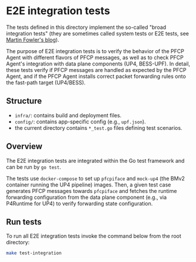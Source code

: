 # E2E integration tests

The tests defined in this directory implement the so-called "broad integration tests" 
(they are sometimes called system tests or E2E tests, see [Martin Fowler's blog](https://martinfowler.com/bliki/IntegrationTest.html)).

The purpose of E2E integration tests is to verify the behavior of the PFCP Agent with different flavors of PFCP messages, 
as well as to check PFCP Agent's integration with data plane components (UP4, BESS-UPF). In detail, these tests verify if 
PFCP messages are handled as expected by the PFCP Agent, and if the PFCP Agent installs correct packet forwarding rules onto the fast-path target (UP4/BESS). 

## Structure 

- `infra/`: contains build and deployment files.
- `config/`: contains app-specific config (e.g., `upf.json`).
- the current directory contains `*_test.go` files defining test scenarios.

## Overview

The E2E integration tests are integrated within the Go test framework and can be run by `go test`. 

The tests use `docker-compose` to set up `pfcpiface` and `mock-up4` (the BMv2 container running the UP4 pipeline) images.
Then, a given test case generates PFCP messages towards `pfcpiface` and fetches the runtime forwarding configuration from the
data plane component (e.g., via P4Runtime for UP4) to verify forwarding state configuration. 

## Run tests 

To run all E2E integration tests invoke the command below from the root directory:

```bash
make test-integration
```